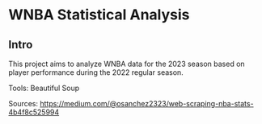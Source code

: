# WNBA Statistical Analysis

## Intro 

This project aims to analyze WNBA data for the 2023 season based on player performance during the 2022 regular season.

Tools:
Beautiful Soup


Sources:
https://medium.com/@osanchez2323/web-scraping-nba-stats-4b4f8c525994